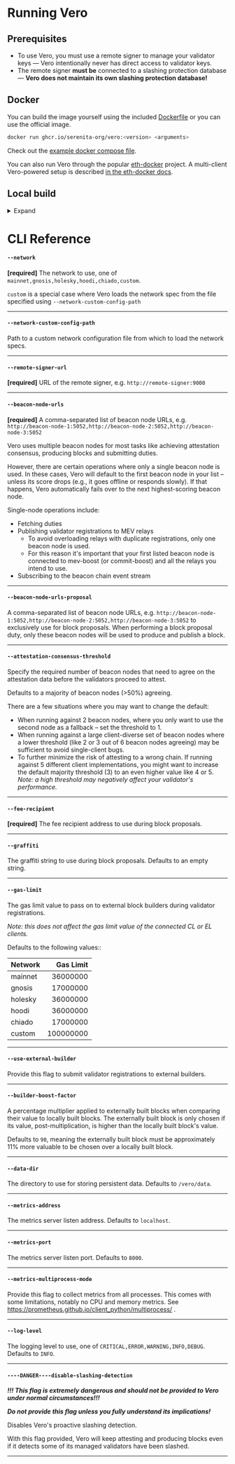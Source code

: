 # Running Vero

## Prerequisites

- To use Vero, you must use a remote signer to manage your validator
  keys — Vero intentionally never has direct access to validator keys.
- The remote signer **must be** connected to a slashing protection
  database — **Vero does not maintain its own slashing protection
  database!**


## Docker

You can build the image yourself using the included [Dockerfile](../Dockerfile) or you can use the official image.

```bash
docker run ghcr.io/serenita-org/vero:<version> <arguments>
 ```

Check out the [example docker compose file](../compose-example.yaml).

You can also run Vero through the popular [eth-docker](https://ethdocker.com/) project.
A multi-client Vero-powered setup is described [in the eth-docker docs](https://ethdocker.com/Usage/Advanced/Vero).

## Local build

<details>
<summary>Expand</summary>

Ensure you're using Python 3.12.

Next, install the dependencies using the package manager of your choice:

```bash
pip install -r requirements.txt
```

or

```bash
uv sync
```

You should now be able to run Vero:

```bash
python src/main.py <arguments>
```

</details>


# CLI Reference

#### `--network`

**[required]** The network to use, one of `mainnet,gnosis,holesky,hoodi,chiado,custom`.

`custom` is a special case where Vero loads the network spec from the file specified using `--network-custom-config-path`
___

#### `--network-custom-config-path`

Path to a custom network configuration file from which to load the network specs.
___

#### `--remote-signer-url`

**[required]** URL of the remote signer, e.g. `http://remote-signer:9000`
___

#### `--beacon-node-urls`

**[required]** A comma-separated list of beacon node URLs, e.g. `http://beacon-node-1:5052,http://beacon-node-2:5052,http://beacon-node-3:5052`

Vero uses multiple beacon nodes for most tasks like achieving attestation consensus,
producing blocks and submitting duties.

However, there are certain operations where only a single beacon node
is used. In these cases, Vero will default to the first beacon node
in your list – unless its score drops (e.g., it goes offline or
responds slowly). If that happens, Vero automatically fails over
to the next highest-scoring beacon node.

Single-node operations include:

- Fetching duties
- Publishing validator registrations to MEV relays
  - To avoid overloading relays with duplicate registrations, only one
    beacon node is used.
  - For this reason it's important that your first listed beacon node
    is connected to mev-boost (or commit-boost) and all the relays you
    intend to use.
- Subscribing to the beacon chain event stream

___

#### `--beacon-node-urls-proposal`

A comma-separated list of beacon node URLs, e.g. `http://beacon-node-1:5052,http://beacon-node-2:5052,http://beacon-node-3:5052` to
exclusively use for block proposals. When performing a block proposal duty,
only these beacon nodes will be used to produce and publish a block.
___

#### `--attestation-consensus-threshold`

Specify the required number of beacon nodes that need to agree
on the attestation data before the validators proceed to attest.

Defaults to a majority of beacon nodes (>50%) agreeing.

There are a few situations where you may want to change the default:
- When running against 2 beacon nodes, where you only want to use
  the second node as a fallback – set the threshold to 1.
- When running against a large client-diverse set of beacon nodes
  where a lower threshold (like 2 or 3 out of 6 beacon nodes agreeing)
  may be sufficient to avoid single-client bugs.
- To further minimize the risk of attesting to a wrong chain. If running
  against 5 different client implementations, you might want to increase
  the default majority threshold (3) to an even higher value like 4 or 5.
  _Note: a high threshold may negatively affect your validator's
  performance._

___

#### `--fee-recipient`

**[required]** The fee recipient address to use during block proposals.
___

#### `--graffiti`

The graffiti string to use during block proposals. Defaults to an empty string.
___

#### `--gas-limit`

The gas limit value to pass on to external block builders
during validator registrations.

*Note: this does not affect the gas limit value
of the connected CL or EL clients.*

Defaults to the following values::

| Network  |  Gas Limit |
|:---------|-----------:|
| mainnet  |   36000000 |
| gnosis   |   17000000 |
| holesky  |   36000000 |
| hoodi    |   36000000 |
| chiado   |   17000000 |
| custom   |  100000000 |

___

#### `--use-external-builder`

Provide this flag to submit validator registrations to external builders.
___

#### `--builder-boost-factor`

A percentage multiplier applied to externally built blocks when comparing their value
to locally built blocks. The externally built block is only chosen if its value,
post-multiplication, is higher than the locally built block's value.

Defaults to `90`, meaning the externally built block must be approximately
11% more valuable to be chosen over a locally built block.
___

#### `--data-dir`

The directory to use for storing persistent data. Defaults to `/vero/data`.
___

#### `--metrics-address`

The metrics server listen address. Defaults to `localhost`.
___

#### `--metrics-port`

The metrics server listen port. Defaults to `8000`.
___

#### `--metrics-multiprocess-mode`

Provide this flag to collect metrics from all processes. This comes with some limitations, notably no CPU and memory metrics. See https://prometheus.github.io/client_python/multiprocess/ .
___

#### `--log-level`

The logging level to use, one of `CRITICAL,ERROR,WARNING,INFO,DEBUG`. Defaults to `INFO`.
___

#### `----DANGER----disable-slashing-detection`

**_!!! This flag is extremely dangerous and should not be provided to Vero under normal circumstances!!!_**

**_Do not provide this flag unless you fully understand its implications!_**

Disables Vero's proactive slashing detection.

With this flag provided, Vero will keep attesting and producing blocks
even if it detects some of its managed validators have been slashed.
___
